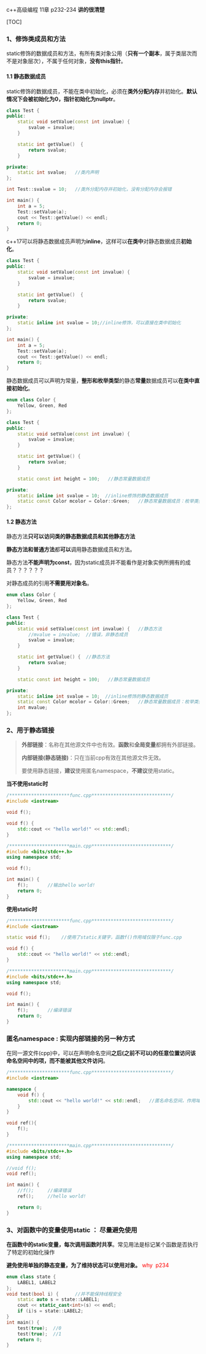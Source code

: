 c++高级编程 11章 p232-234  **讲的很清楚**

[TOC]

### 1、修饰类成员和方法

static修饰的数据成员和方法，有所有类对象公用（**只有一个副本**，属于类层次而不是对象层次），不属于任何对象，**没有this指针**。

#### 1.1 静态数据成员

static修饰的数据成员，不能在类中初始化，必须在**类外分配内存**并初始化。**默认情况下会被初始化为0，指针初始化为nullptr**。

```c++
class Test {
public:
    static void setValue(const int invalue) {
        svalue = invalue;
    }

    static int getValue()  {
        return svalue;
    }

private:
    static int svalue;   //类内声明
};

int Test::svalue = 10;   //类外分配内存并初始化，没有分配内存会报错

int main() {
    int a = 5;
    Test::setValue(a);
    cout << Test::getValue() << endl;
    return 0;
}
```

c++17可以将静态数据成员声明为**inline**，这样可以**在类中**对静态数据成员**初始化**。

```c++
class Test {
public:
    static void setValue(const int invalue) {
        svalue = invalue;
    }

    static int getValue()  {
        return svalue;
    }

private:
    static inline int svalue = 10;//inline修饰，可以直接在类中初始化
};

int main() {
    int a = 5;
    Test::setValue(a);
    cout << Test::getValue() << endl;
    return 0;
}
```

静态数据成员可以声明为常量，**整形和枚举类型**的静态**常量**数据成员可以**在类中直接初始化**。

```c++
enum class Color {
    Yellow, Green, Red
};

class Test {
public:
    static void setValue(const int invalue) {
        svalue = invalue;
    }

    static int getValue() {
        return svalue;
    }

    static const int height = 100;   //静态常量数据成员

private:
    static inline int svalue = 10;  //inline修饰的静态数据成员
    static const Color mcolor = Color::Green;   //静态常量数据成员：枚举类型
};
```



#### 1.2 静态方法

静态方法**只可以访问类的静态数据成员和其他静态方法**

**静态方法和普通方法**都**可以**调用静态数据成员和方法。

静态方法**不能声明为const**，因为static成员并不能看作是对象实例所拥有的成员？？？？？？

对静态成员的引用**不需要用对象名**。

```c++
enum class Color {
    Yellow, Green, Red
};

class Test {
public:
    static void setValue(const int invalue) {   //静态方法
        //mvalue = invalue;  //错误，非静态成员
        svalue = invalue;
    }

    static int getValue() {  //静态方法
        return svalue;
    }

    static const int height = 100;   //静态常量数据成员

private:
    static inline int svalue = 10;  //inline修饰的静态数据成员
    static const Color mcolor = Color::Green;   //静态常量数据成员：枚举类型
    int mvalue;
};
```



### 2、用于静态链接

> **外部链接**：名称在其他源文件中也有效。**函数**和**全局变量**都拥有外部链接。
>
> **内部链接(静态链接)**：只在当前cpp有效在其他源文件无效。
>
> 要使用静态链接，**建议**使用匿名namespace，**不建议**使用static。

**当不使用static时**

```c++
/**********************func.cpp*****************************/
#include <iostream>

void f();

void f() {
    std::cout << "hello world!" << std::endl;
}

/**********************main.cpp*****************************/
#include <bits/stdc++.h>
using namespace std;

void f();

int main() {
    f();       //输出hello world!
    return 0;
}

```

**使用static时**

```c++
/**********************func.cpp*****************************/
#include <iostream>

static void f();    //使用了static关键字，函数f()作用域仅限于func.cpp

void f() {
    std::cout << "hello world!" << std::endl;
}

/**********************main.cpp*****************************/
#include <bits/stdc++.h>
using namespace std;

void f();

int main() {
    f();       //编译错误
    return 0;
}
```



### 匿名namespace : 实现内部链接的另一种方式

在同一源文件(cpp)中，可以在声明命名空间**之后(之前不可以)**的任意位置访问该命名空间中的项，而**不能被其他文件访问**。

```c++
/**********************func.cpp*****************************/
#include <iostream>

namespace {
    void f() {
        std::cout << "hello world!" << std::endl;   //匿名命名空间，作用域为当前文件
    }
}

void ref(){
    f();
}

/**********************main.cpp*****************************/
#include <bits/stdc++.h>
using namespace std;

//void f();
void ref();

int main() {
    //f();     //编译错误
    ref();     //hello world!

    return 0;
}
```



### 3、对函数中的变量使用static    ：  尽量避免使用

**在函数中的static变量，每次调用函数时共享**。常见用法是标记某个函数是否执行了特定的初始化操作

**避免使用单独的静态变量，为了维持状态可以使用对象。** <font color=red> why  p234</font>

```c++
enum class state {
    LABEL1, LABEL2
};
void test(bool i) {      //并不能保持线程安全
    static auto s = state::LABEL1;
    cout << static_cast<int>(s) << endl;
    if (i)s = state::LABEL2;
}
int main() {
    test(true);  //0
    test(true);  //1
    return 0;
}
```

